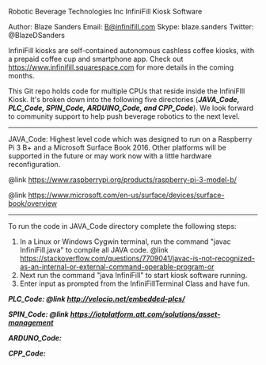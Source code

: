 Robotic Beverage Technologies Inc InfiniFill Kiosk Software 

Author: Blaze Sanders Email: B@infinifill.com Skype: blaze.sanders Twitter: @BlazeDSanders

InfiniFill kiosks are self-contained autonomous cashless coffee kiosks, with a prepaid coffee  cup and smartphone app. Check out https://www.infinifill.squarespace.com for more details in the coming months.

This Git repo holds code for multiple CPUs that reside inside the InfiniFIll Kiosk. It's broken down into the following five directories (***JAVA_Code, PLC_Code, SPIN_Code, ARDUINO_Code, and CPP_Code***). We look forward to community support to help push beverage robotics to the next level.

***
JAVA_Code: Highest level code which was designed to run on a Raspberry Pi 3 B+ and a Microsoft Surface Book 2016. Other platforms will be supported in the future or may work now with a little  hardware reconfiguration.

@link https://www.raspberrypi.org/products/raspberry-pi-3-model-b/

@link https://www.microsoft.com/en-us/surface/devices/surface-book/overview 
***

To run the code in JAVA_Code directory complete the following steps:
1. In a Linux or Windows Cygwin terminal, run the command "javac InfiniFill.java" to compile all JAVA code. @link https://stackoverflow.com/questions/7709041/javac-is-not-recognized-as-an-internal-or-external-command-operable-program-or 
2. Next run the command "java InfiniFill" to start kiosk software running.  
3. Enter input as prompted from the InfiniFillTerminal Class and have fun.

***PLC_Code: @link  http://velocio.net/embedded-plcs/***

***SPIN_Code: @link https://iotplatform.att.com/solutions/asset-management***

***ARDUNO_Code:***

***CPP_Code:***